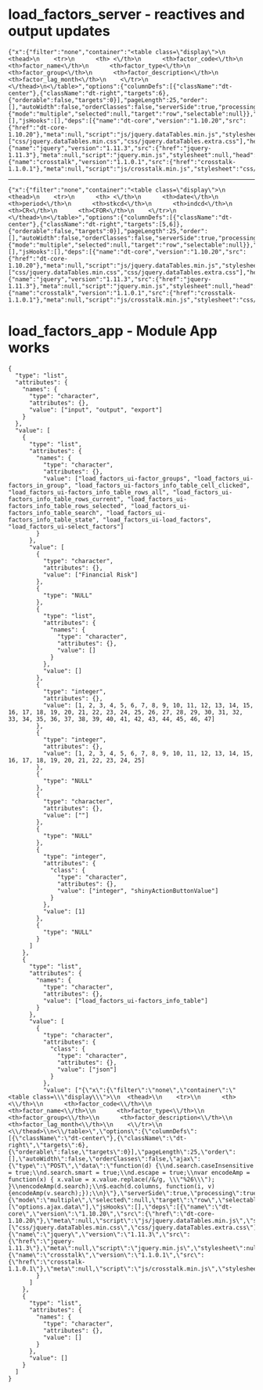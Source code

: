 # load_factors_server - reactives and output updates

    {"x":{"filter":"none","container":"<table class=\"display\">\n  <thead>\n    <tr>\n      <th> <\/th>\n      <th>factor_code<\/th>\n      <th>factor_name<\/th>\n      <th>factor_type<\/th>\n      <th>factor_group<\/th>\n      <th>factor_description<\/th>\n      <th>factor_lag_month<\/th>\n    <\/tr>\n  <\/thead>\n<\/table>","options":{"columnDefs":[{"className":"dt-center"},{"className":"dt-right","targets":6},{"orderable":false,"targets":0}],"pageLength":25,"order":[],"autoWidth":false,"orderClasses":false,"serverSide":true,"processing":true},"selection":{"mode":"multiple","selected":null,"target":"row","selectable":null}},"evals":[],"jsHooks":[],"deps":[{"name":"dt-core","version":"1.10.20","src":{"href":"dt-core-1.10.20"},"meta":null,"script":"js/jquery.dataTables.min.js","stylesheet":["css/jquery.dataTables.min.css","css/jquery.dataTables.extra.css"],"head":null,"attachment":null,"package":null,"all_files":false},{"name":"jquery","version":"1.11.3","src":{"href":"jquery-1.11.3"},"meta":null,"script":"jquery.min.js","stylesheet":null,"head":null,"attachment":null,"all_files":true},{"name":"crosstalk","version":"1.1.0.1","src":{"href":"crosstalk-1.1.0.1"},"meta":null,"script":"js/crosstalk.min.js","stylesheet":"css/crosstalk.css","head":null,"attachment":null,"all_files":true}]} 

---

    {"x":{"filter":"none","container":"<table class=\"display\">\n  <thead>\n    <tr>\n      <th> <\/th>\n      <th>date<\/th>\n      <th>period<\/th>\n      <th>stkcd<\/th>\n      <th>indcd<\/th>\n      <th>CR<\/th>\n      <th>CFOR<\/th>\n    <\/tr>\n  <\/thead>\n<\/table>","options":{"columnDefs":[{"className":"dt-center"},{"className":"dt-right","targets":[5,6]},{"orderable":false,"targets":0}],"pageLength":25,"order":[],"autoWidth":false,"orderClasses":false,"serverSide":true,"processing":true},"selection":{"mode":"multiple","selected":null,"target":"row","selectable":null}},"evals":[],"jsHooks":[],"deps":[{"name":"dt-core","version":"1.10.20","src":{"href":"dt-core-1.10.20"},"meta":null,"script":"js/jquery.dataTables.min.js","stylesheet":["css/jquery.dataTables.min.css","css/jquery.dataTables.extra.css"],"head":null,"attachment":null,"package":null,"all_files":false},{"name":"jquery","version":"1.11.3","src":{"href":"jquery-1.11.3"},"meta":null,"script":"jquery.min.js","stylesheet":null,"head":null,"attachment":null,"all_files":true},{"name":"crosstalk","version":"1.1.0.1","src":{"href":"crosstalk-1.1.0.1"},"meta":null,"script":"js/crosstalk.min.js","stylesheet":"css/crosstalk.css","head":null,"attachment":null,"all_files":true}]} 

# load_factors_app - Module App works

    {
      "type": "list",
      "attributes": {
        "names": {
          "type": "character",
          "attributes": {},
          "value": ["input", "output", "export"]
        }
      },
      "value": [
        {
          "type": "list",
          "attributes": {
            "names": {
              "type": "character",
              "attributes": {},
              "value": ["load_factors_ui-factor_groups", "load_factors_ui-factors_in_group", "load_factors_ui-factors_info_table_cell_clicked", "load_factors_ui-factors_info_table_rows_all", "load_factors_ui-factors_info_table_rows_current", "load_factors_ui-factors_info_table_rows_selected", "load_factors_ui-factors_info_table_search", "load_factors_ui-factors_info_table_state", "load_factors_ui-load_factors", "load_factors_ui-select_factors"]
            }
          },
          "value": [
            {
              "type": "character",
              "attributes": {},
              "value": ["Financial Risk"]
            },
            {
              "type": "NULL"
            },
            {
              "type": "list",
              "attributes": {
                "names": {
                  "type": "character",
                  "attributes": {},
                  "value": []
                }
              },
              "value": []
            },
            {
              "type": "integer",
              "attributes": {},
              "value": [1, 2, 3, 4, 5, 6, 7, 8, 9, 10, 11, 12, 13, 14, 15, 16, 17, 18, 19, 20, 21, 22, 23, 24, 25, 26, 27, 28, 29, 30, 31, 32, 33, 34, 35, 36, 37, 38, 39, 40, 41, 42, 43, 44, 45, 46, 47]
            },
            {
              "type": "integer",
              "attributes": {},
              "value": [1, 2, 3, 4, 5, 6, 7, 8, 9, 10, 11, 12, 13, 14, 15, 16, 17, 18, 19, 20, 21, 22, 23, 24, 25]
            },
            {
              "type": "NULL"
            },
            {
              "type": "character",
              "attributes": {},
              "value": [""]
            },
            {
              "type": "NULL"
            },
            {
              "type": "integer",
              "attributes": {
                "class": {
                  "type": "character",
                  "attributes": {},
                  "value": ["integer", "shinyActionButtonValue"]
                }
              },
              "value": [1]
            },
            {
              "type": "NULL"
            }
          ]
        },
        {
          "type": "list",
          "attributes": {
            "names": {
              "type": "character",
              "attributes": {},
              "value": ["load_factors_ui-factors_info_table"]
            }
          },
          "value": [
            {
              "type": "character",
              "attributes": {
                "class": {
                  "type": "character",
                  "attributes": {},
                  "value": ["json"]
                }
              },
              "value": ["{\"x\":{\"filter\":\"none\",\"container\":\"<table class=\\\"display\\\">\\n  <thead>\\n    <tr>\\n      <th> <\\/th>\\n      <th>factor_code<\\/th>\\n      <th>factor_name<\\/th>\\n      <th>factor_type<\\/th>\\n      <th>factor_group<\\/th>\\n      <th>factor_description<\\/th>\\n      <th>factor_lag_month<\\/th>\\n    <\\/tr>\\n  <\\/thead>\\n<\\/table>\",\"options\":{\"columnDefs\":[{\"className\":\"dt-center\"},{\"className\":\"dt-right\",\"targets\":6},{\"orderable\":false,\"targets\":0}],\"pageLength\":25,\"order\":[],\"autoWidth\":false,\"orderClasses\":false,\"ajax\":{\"type\":\"POST\",\"data\":\"function(d) {\\nd.search.caseInsensitive = true;\\nd.search.smart = true;\\nd.escape = true;\\nvar encodeAmp = function(x) { x.value = x.value.replace(/&/g, \\\"%26\\\"); }\\nencodeAmp(d.search);\\n$.each(d.columns, function(i, v) {encodeAmp(v.search);});\\n}\"},\"serverSide\":true,\"processing\":true},\"selection\":{\"mode\":\"multiple\",\"selected\":null,\"target\":\"row\",\"selectable\":null}},\"evals\":[\"options.ajax.data\"],\"jsHooks\":[],\"deps\":[{\"name\":\"dt-core\",\"version\":\"1.10.20\",\"src\":{\"href\":\"dt-core-1.10.20\"},\"meta\":null,\"script\":\"js/jquery.dataTables.min.js\",\"stylesheet\":[\"css/jquery.dataTables.min.css\",\"css/jquery.dataTables.extra.css\"],\"head\":null,\"attachment\":null,\"package\":null,\"all_files\":false},{\"name\":\"jquery\",\"version\":\"1.11.3\",\"src\":{\"href\":\"jquery-1.11.3\"},\"meta\":null,\"script\":\"jquery.min.js\",\"stylesheet\":null,\"head\":null,\"attachment\":null,\"all_files\":true},{\"name\":\"crosstalk\",\"version\":\"1.1.0.1\",\"src\":{\"href\":\"crosstalk-1.1.0.1\"},\"meta\":null,\"script\":\"js/crosstalk.min.js\",\"stylesheet\":\"css/crosstalk.css\",\"head\":null,\"attachment\":null,\"all_files\":true}]}"]
            }
          ]
        },
        {
          "type": "list",
          "attributes": {
            "names": {
              "type": "character",
              "attributes": {},
              "value": []
            }
          },
          "value": []
        }
      ]
    }

